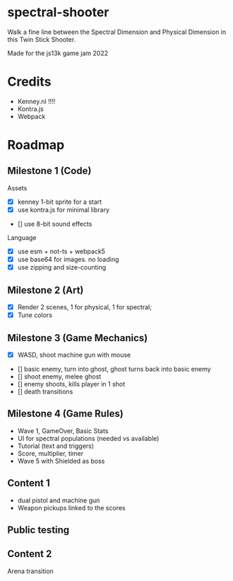 # spectral-shooter
Walk a fine line between the Spectral Dimension and Physical Dimension in this Twin Stick Shooter.

Made for the js13k game jam 2022



# Credits

- Kenney.nl !!!!
- Kontra.js
- Webpack


# Roadmap

## Milestone 1 (Code)

Assets
- [x] kenney 1-bit sprite for a start
- [x] use kontra.js for minimal library
- [] use 8-bit sound effects

Language
- [x] use esm + not-ts + webpack5
- [x] use base64 for images. no loading
- [x] use zipping and size-counting

## Milestone 2 (Art)
- [x] Render 2 scenes, 1 for physical, 1 for spectral;
- [x] Tune colors

## Milestone 3 (Game Mechanics)
- [x] WASD, shoot machine gun with mouse
- [] basic enemy, turn into ghost, ghost turns back into basic enemy
- [] shoot enemy, melee ghost
- [] enemy shoots, kills player in 1 shot
- [] death transitions

## Milestone 4 (Game Rules)
- Wave 1, GameOver, Basic Stats
- UI for spectral populations (needed vs available)
- Tutorial (text and triggers)
- Score, multiplier, timer
- Wave 5 with Shielded as boss

## Content 1
- dual pistol and machine gun
- Weapon pickups linked to the scores


## Public testing


## Content 2
Arena transition